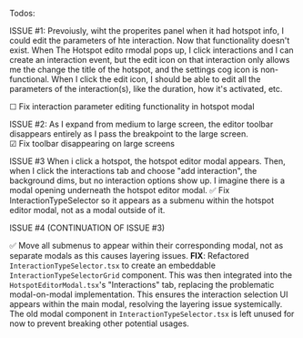 Todos:

ISSUE #1: 
Prevoiusly, wiht the properites panel when it had hotspot info, I could edit the parameters of hte interaction.  Now that functionality doesn't exist.  When The Hotspot edito rmodal pops up, I click interactions and I can create an interaction event, but the edit icon on that interaction only allows me the change the title of the hotspot, and the settings cog icon is non-functional.  When I click the edit icon, I should be able to edit all the parameters of the interaction(s), like the duration, how it's activated, etc.

  ☐ Fix interaction parameter editing functionality in hotspot modal      

ISSUE #2:
As I expand from medium to large screen, the editor toolbar  disappears entirely as I pass the breakpoint to the large screen.  
  ☑ Fix toolbar disappearing on large screens

ISSUE #3
When i click a hotspot, the hotspot editor modal appears.  Then, when I click the interactions tab and choose "add interaction", the background dims, but no interaction options show up. I imagine there is a modal opening underneath the hotspot editor modal.
  ✅ Fix InteractionTypeSelector so it appears as a submenu within the hotspot editor modal, not as a modal outside of it.

ISSUE #4 (CONTINUATION OF ISSUE #3)

  ✅ Move all submenus to appear within their corresponding modal, not as separate modals as this causes layering issues.
  **FIX**: Refactored `InteractionTypeSelector.tsx` to create an embeddable `InteractionTypeSelectorGrid` component. This was then integrated into the `HotspotEditorModal.tsx`'s "Interactions" tab, replacing the problematic modal-on-modal implementation. This ensures the interaction selection UI appears within the main modal, resolving the layering issue systemically. The old modal component in `InteractionTypeSelector.tsx` is left unused for now to prevent breaking other potential usages.
